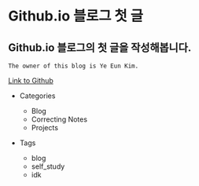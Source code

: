 # Github.io 블로그 첫 글
## Github.io 블로그의 첫 글을 작성해봅니다.

    The owner of this blog is Ye Eun Kim.

[Link to Github](https://github.com/, "Github link")

- Categories 
   * Blog
   * Correcting Notes
   * Projects

- Tags
    * blog
    * self_study
    * idk
